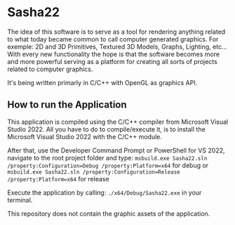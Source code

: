 # Sasha22
The idea of this software is to serve as a tool for rendering anything related to what today became common to call computer generated graphics. 
For exemple: 2D and 3D Primitives, Textured 3D Models, Graphs, Lighting, etc...
With every new functionality the hope is that the software becomes more and more powerful serving as a platform for creating all sorts of projects related to computer graphics.

It's being written primarly in C/C++ with OpenGL as graphics API.

## How to run the Application
This application is compiled using the C/C++ compiler from Microsoft Visual Studio 2022. All you have to do to compile/execute it, is to install the Microsoft Visual Studio 2022 with the C/C++ module.

After that, use the Developer Command Prompt or PowerShell for VS 2022, navigate to the root project folder and type:
`msbuild.exe Sasha22.sln /property:Configuration=Debug /property:Platform=x64` for debug or
`msbuild.exe Sasha22.sln /property:Configuration=Release /property:Platform=x64` for release

Execute the application by calling: `./x64/Debug/Sasha22.exe` in your terminal.

This repository does not contain the graphic assets of the application.

